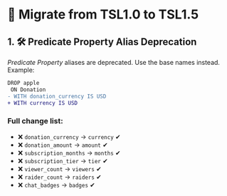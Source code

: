 # 🔼 Migrate from TSL1.0 to TSL1.5

## 1. 🛠 Predicate Property Alias Deprecation

*Predicate Property* aliases are deprecated. Use the base names instead. Example:

```diff
DROP apple
 ON Donation
- WITH donation_currency IS USD
+ WITH currency IS USD
```

### Full change list:

- ❌ `donation_currency` -> `currency` ✔
- ❌ `donation_amount` -> `amount` ✔
- ❌ `subscription_months` -> `months` ✔
- ❌ `subscription_tier` -> `tier` ✔
- ❌ `viewer_count` -> `viewers` ✔
- ❌ `raider_count` -> `raiders` ✔
- ❌ `chat_badges` -> `badges` ✔